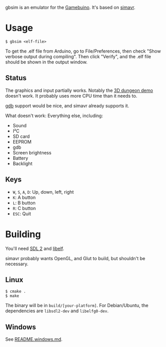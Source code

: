gbsim is an emulator for the [Gamebuino](http://gamebuino.com/).  It's based on [simavr](https://gitorious.org/simavr/).

Usage
======

    $ gbsim <elf-file>

To get the .elf file from Arduino, go to File/Preferences, then check "Show verbose output during compiling".  Then click "Verify", and the .elf file should be shown in the output window.

Status
------

The graphics and input partially works.  Notably the [3D dungeon demo](http://gamebuino.com/wiki/index.php?title=3D_dungeon_rendering) doesn't work.  It probably uses more CPU time than it needs to.

[gdb](https://www.gnu.org/software/gdb/) support would be nice, and simavr already supports it.

What doesn't work: Everything else, including:

 - Sound
 - I&sup2;C
 - SD card
 - EEPROM
 - gdb
 - Screen brightness
 - Battery
 - Backlight

Keys
------

 - `W`, `S`, `A`, `D`: Up, down, left, right
 - `K`: A button
 - `L`: B button
 - `R`: C button
 - `ESC`: Quit

Building
======

You'll need [SDL 2](http://libsdl.org/) and [libelf](http://www.mr511.de/software/english.html).

simavr probably wants OpenGL, and Glut to build, but shouldn't be necessary.

Linux
------
    $ cmake .
    $ make

The binary will be in `build/[your-platform]`.    For Debian/Ubuntu, the dependencies are `libsdl2-dev` and `libelfg0-dev`.

Windows
------

See [README.windows.md](README.windows.md).

